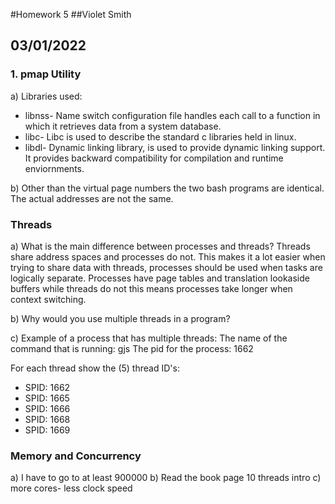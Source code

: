 #Homework 5
##Violet Smith
## 03/01/2022

### 1. pmap Utility

a) Libraries used:
<ul>
    <li> libnss- Name switch configuration file handles each call to a function in which it retrieves data from a system database.
    </li>
    <li> libc- Libc is used to describe the standard c libraries held in linux.
    </li>
    <li> libdl- Dynamic linking library, is used to provide dynamic linking support. It provides backward compatibility for compilation and runtime enviornments.
    </li>

</ul>

b) Other than the virtual page numbers the two bash programs are identical. The actual addresses are not the same.

### Threads

a) What is the main difference between processes and threads?
Threads share address spaces and processes do not. This makes it a lot easier when trying to share data with threads, processes should be used when tasks are logically separate. Processes have page tables and translation lookaside buffers while threads do not this means processes take longer when context switching.


b) Why would you use multiple threads in a program?


c) Example of a process that has multiple threads: 
The name of the command that is running: gjs
The pid for the process: 1662

For each thread show the (5) thread ID's: <ul> <li> SPID: 1662 </li> <li> SPID: 1665 </li> <li>SPID: 1666 </li> <li> SPID: 1668 </li> <li> SPID: 1669 </li>
    </ul>

### Memory and Concurrency

a) I have to go to at least 900000
b) Read the book page 10 threads intro
c) more cores- less clock speed
